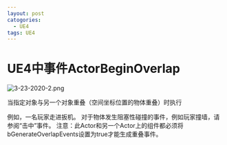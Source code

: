 ```yaml
---
layout: post
catogories:
  - UE4
tags: UE4
---
```


# UE4中事件ActorBeginOverlap

![3-23-2020-2.png](https://rpzoss.oss-cn-chengdu.aliyuncs.com/Public/3-23-2020-2.png)

当指定对象与另一个对象重叠（空间坐标位置的物体重叠）时执行

例如，一名玩家走进扳机。 对于物体发生阻塞性碰撞的事件，例如玩家撞墙，请参阅“击中”事件。 注意：此Actor和另一个Actor上的组件都必须将bGenerateOverlapEvents设置为true才能生成重叠事件。
